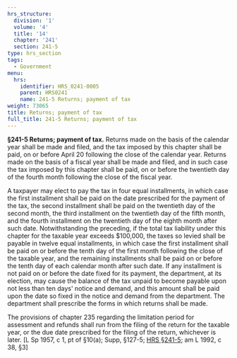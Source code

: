 ```yaml
---
hrs_structure:
  division: '1'
  volume: '4'
  title: '14'
  chapter: '241'
  section: 241-5
type: hrs_section
tags:
  - Government
menu:
  hrs:
    identifier: HRS_0241-0005
    parent: HRS0241
    name: 241-5 Returns; payment of tax
weight: 73065
title: Returns; payment of tax
full_title: 241-5 Returns; payment of tax
---
```

**§241-5 Returns; payment of tax.** Returns made on the basis of the calendar year shall be made and filed, and the tax imposed by this chapter shall be paid, on or before April 20 following the close of the calendar year. Returns made on the basis of a fiscal year shall be made and filed, and in such case the tax imposed by this chapter shall be paid, on or before the twentieth day of the fourth month following the close of the fiscal year.

A taxpayer may elect to pay the tax in four equal installments, in which case the first installment shall be paid on the date prescribed for the payment of the tax, the second installment shall be paid on the twentieth day of the second month, the third installment on the twentieth day of the fifth month, and the fourth installment on the twentieth day of the eighth month after such date. Notwithstanding the preceding, if the total tax liability under this chapter for the taxable year exceeds $100,000, the taxes so levied shall be payable in twelve equal installments, in which case the first installment shall be paid on or before the tenth day of the first month following the close of the taxable year, and the remaining installments shall be paid on or before the tenth day of each calendar month after such date. If any installment is not paid on or before the date fixed for its payment, the department, at its election, may cause the balance of the tax unpaid to become payable upon not less than ten days' notice and demand, and this amount shall be paid upon the date so fixed in the notice and demand from the department. The department shall prescribe the forms in which returns shall be made.

The provisions of chapter 235 regarding the limitation period for assessment and refunds shall run from the filing of the return for the taxable year, or the due date prescribed for the filing of the return, whichever is later. [L Sp 1957, c 1, pt of §10(a); Supp, §127-5; [HRS §241-5](/title-14/chapter-241/section-241-5/); am L 1992, c 38, §3]